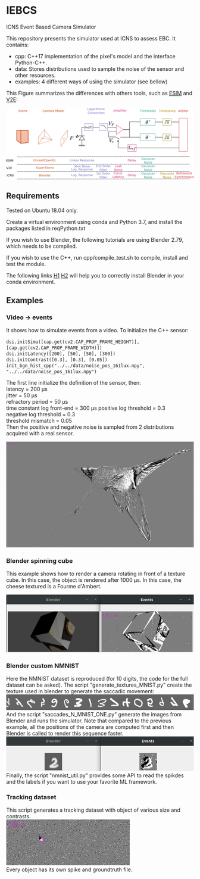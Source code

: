 # IEBCS
ICNS Event Based Camera Simulator  

This repository presents the simulator used at ICNS to assess EBC. It contains:
*  cpp: C++17 implementation of the pixel's model and the interface Python-C++. 
* data: Stores distributions used to sample the noise of the sensor and other resources. 
* examples: 4 different ways of using the simulator (see bellow)

This Figure summarizes the differences with others tools, such as 
[ESIM](https://github.com/uzh-rpg/rpg_esim) and 
 [V2E](https://github.com/SensorsINI/v2e):

![alt text](data/img/schema_framework.png)

## Requirements

Tested on Ubuntu 18.04 only.

Create a virtual environment using conda and Python 3.7, and install the packages listed in reqPython.txt

If you wish to use Blender, the following tutorials are using Blender 2.79, which needs to be compiled. 

If you wish to use the C++, run cpp/compile_test.sh to compile, install 
and test the module.

The following links 
[H1](https://wiki.blender.org/wiki/Building_Blender/Linux/Ubuntu)
[H2](https://devtalk.blender.org/t/unable-to-compile-blender-2-8-as-python-module/4641/4)
 will help you to correctly install Blender in your  conda environment.

## Examples

### Video -> events

It shows how to simulate events from a video. To initialize the C++ sensor:
```
dsi.initSimu([cap.get(cv2.CAP_PROP_FRAME_HEIGHT)], [cap.get(cv2.CAP_PROP_FRAME_WIDTH)])
dsi.initLatency([200], [50], [50], [300])
dsi.initContrast([0.3], [0.3], [0.05])
init_bgn_hist_cpp("../../data/noise_pos_161lux.npy", "../../data/noise_pos_161lux.npy")
```
The first line initialize the definition of the sensor, then:  
latency = 200 μs   
jitter = 50 μs  
refractory period = 50 μs  
time constant log front-end = 300 μs
positive log threshold = 0.3  
negative log threshold = 0.3  
threshold mismatch = 0.05  
Then the positive and negative noise is sampled from 2 distributions acquired with a real sensor.

![alt text](data/img/bird.png)

### Blender spinning cube

This example shows how to render a camera rotating in front of a texture cube. In this case, the object is rendered after 
1000 μs. In this case, the cheese textured is a Fourme d'Ambert. 

![alt text](data/img/blender_ex1.png)  

### Blender custom NMNIST

Here the NMNIST dataset is reproduced (for 10 digits, the code for the full dataset can be asked). 
The script "generate_textures_MNIST.py" create the texture used in blender to generate the saccadic movement:
![alt text](data/img/texture.png)  
And the script "saccades_N_MNIST_ONE.py" generate the images from Blender and runs the simulator. Note that compared to 
the previous example, all the positions of the camera are computed first and then Blender is called to render this
sequence faster. 
![alt text](data/img/nmnist.png)  
Finally, the script "nmnist_util.py" provides some API to read the spikdes and the labels if you want to use your favorite
ML framework.

### Tracking dataset

This script generates a tracking dataset with object of various size and contrasts.  
![alt text](data/img/tracking.png)  
Every object has its own spike and groundtruth file.
